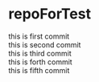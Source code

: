 # repoForTest
this is first commit  
this is second commit  
this is third commit  
this is forth commit  
this is fifth commit

